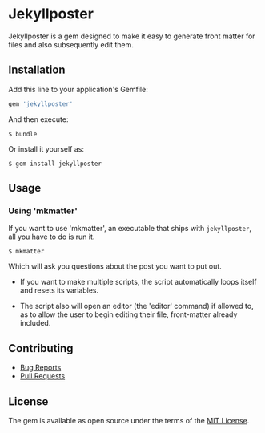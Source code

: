 # Jekyllposter

Jekyllposter is a gem designed to make it easy to generate front matter for files and also subsequently edit them.
## Installation

Add this line to your application's Gemfile:

```ruby
gem 'jekyllposter'
```

And then execute:

    $ bundle

Or install it yourself as:

    $ gem install jekyllposter

## Usage

### Using 'mkmatter'

If you want to use 'mkmatter', an executable that ships with `jekyllposter`, all you have to do is run it.

```
$ mkmatter
```

Which will ask you questions about the post you want to put out.

* If you want to make multiple scripts, the script automatically loops itself and resets its variables.

* The script also will open an editor (the 'editor' command) if allowed to, as to allow the user to begin editing their file, front-matter already included.

## Contributing

* [Bug Reports](https://github.com/IotaSpencer/jekyllposter/issues)
* [Pull Requests](https://github.com/IotaSpencer/jekyllposter/pulls)

## License

The gem is available as open source under the terms of the [MIT License](https://opensource.org/licenses/MIT).
